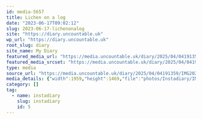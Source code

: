 ```yaml
---
id: media-5657
title: Lichen on a log
date: "2023-06-17T09:02:12"
slug: 2023-06-17-lichenonalog
site: "https://diary.uncountable.uk"
wp_url: "https://diary.uncountable.uk"
root_slug: diary
site_name: My Diary
featured_media_url: "https://media.uncountable.uk/diary/2025/04/04191359/IMG20230617100212.webp"
featured_media_srcset: "https://media.uncountable.uk/diary/2025/04/04191359/IMG20230617100212-300x225.webp 300w, https://media.uncountable.uk/diary/2025/04/04191359/IMG20230617100212-1024x768.webp 1024w, https://media.uncountable.uk/diary/2025/04/04191359/IMG20230617100212-150x150.webp 150w, https://media.uncountable.uk/diary/2025/04/04191359/IMG20230617100212-640x480.webp 640w, https://media.uncountable.uk/diary/2025/04/04191359/IMG20230617100212.webp 1959w"
type: media
source_url: "https://media.uncountable.uk/diary/2025/04/04191359/IMG20230617100212.webp"
media_details: {"width":1959,"height":1469,"file":"photos/Instadiary/IMG20230617100212.webp","filesize":188200,"sizes":{"medium":{"file":"IMG20230617100212-300x225.webp","width":300,"height":225,"filesize":35688,"mime_type":"image/webp","source_url":"https://media.uncountable.uk/diary/2025/04/04191359/IMG20230617100212-300x225.webp"},"large":{"file":"IMG20230617100212-1024x768.webp","width":1024,"height":768,"filesize":209452,"mime_type":"image/webp","source_url":"https://media.uncountable.uk/diary/2025/04/04191359/IMG20230617100212-1024x768.webp"},"thumbnail":{"file":"IMG20230617100212-150x150.webp","width":150,"height":150,"filesize":12882,"mime_type":"image/webp","source_url":"https://media.uncountable.uk/diary/2025/04/04191359/IMG20230617100212-150x150.webp"},"mobwidth":{"file":"IMG20230617100212-640x480.webp","width":640,"height":480,"filesize":121708,"mime_type":"image/webp","source_url":"https://media.uncountable.uk/diary/2025/04/04191359/IMG20230617100212-640x480.webp"},"full":{"file":"IMG20230617100212.webp","width":1959,"height":1469,"mime_type":"image/webp","source_url":"https://media.uncountable.uk/diary/2025/04/04191359/IMG20230617100212.webp"}},"image_meta":{"aperture":"0","credit":"","camera":"","caption":"","created_timestamp":"0","copyright":"","focal_length":"0","iso":"0","shutter_speed":"0","title":"","orientation":"0","keywords":[]}}
category: []
tag:
  - name: instadiary
    slug: instadiary
    id: 5
---
```


